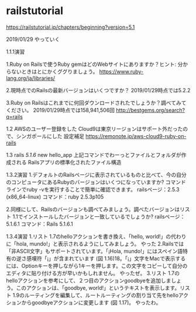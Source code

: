 # railstutorial
https://railstutorial.jp/chapters/beginning?version=5.1

2019/01/29
やっていく

1.1.1演習

1.Ruby on Railsで使うRuby gemはどのWebサイトにありますか？ヒント: 分からないときはとにかくググりましょう。
https://www.ruby-lang.org/ja/libraries/

2.現時点でのRailsの最新バージョンはいくつですか？
2019/01/29時点では5.2.2

3.Ruby on Railsはこれまでに何回ダウンロードされたでしょうか？調べてみてください。
2019/01/29時点では158,941,506回
http://bestgems.org/search?q=rails

1.2
AWSのユーザー登録をした
Cloud9は東京リージョンはサポート外だったので、シンガポールにした
設定補足
https://remonote.jp/aws-cloud9-ruby-on-rails

1.3
rails _5.1.6_ new hello_app
上記コマンドでわーっとファイルとフォルダが作成される
Railsアプリの標準化されたファイル構造

1.3.2演習
1.デフォルトのRailsページに表示されているものと比べて、今の自分のコンピュータにあるRubyのバージョンはいくつになっていますか? コマンドラインでruby -vを実行することで簡単に確認できます。
railsページ：2.5.3 (x86_64-linux)
コマンド：ruby 2.5.3p105

2.同様にして、Railsのバージョンも調べてみましょう。調べたバージョンはリスト 1.1でインストールしたバージョンと一致しているでしょうか?
railsページ：5.1.6.1
コマンド：Rails 5.1.6.1

1.3.4演習
1.リスト 1.7のhelloアクションを書き換え、「hello, world!」の代わりに「hola, mundo!」と表示されるようにしてみましょう。
やった
2.Railsでは「非ASCII文字」もサポートされています。「¡Hola, mundo!」にはスペイン語特有の逆さ感嘆符「¡」が含まれています (図 1.16)18。「¡」文字をMacで表示するには、Optionキーを押しながら1キーを押します。この文字をコピーして自分のエディタに貼り付ける方が早いかもしれません。
やったぜ。
3.リスト 1.7のhelloアクションを参考にして、２つ目のアクションgoodbyeを追加しましょう。このアクションは、「goodbye, world!」というテキストを表示します。リスト 1.9のルーティングを編集して、ルートルーティングの割り当て先をhelloアクションからgoodbyeアクションに変更します (図 1.17)。
やったわ。

